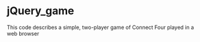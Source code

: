 # jQuery_game
This code describes a simple, two-player game of Connect Four played in a web browser
